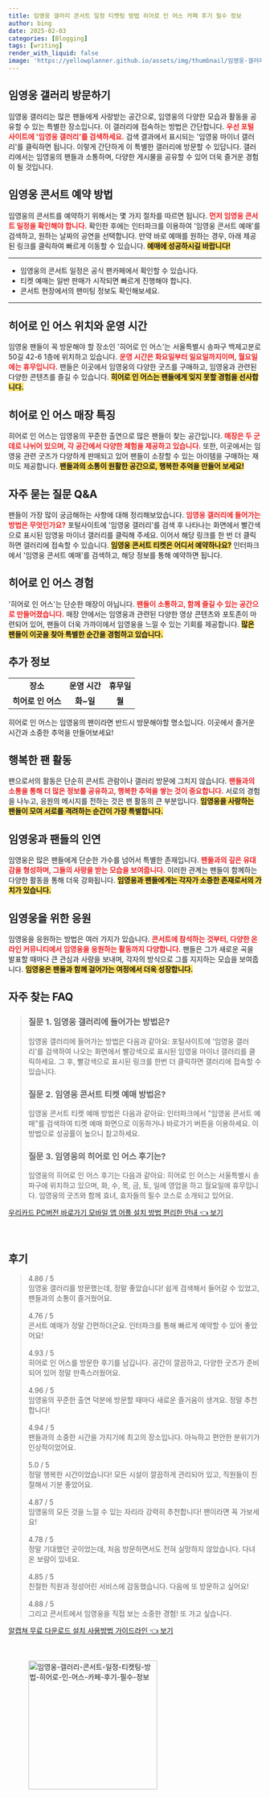 ```yaml
---
title: 임영웅 갤러리 콘서트 일정 티켓팅 방법 히어로 인 어스 카페 후기 필수 정보
author: bing
date: 2025-02-03
categories: [Blogging]
tags: [writing]
render_with_liquid: false
image: 'https://yellowplanner.github.io/assets/img/thumbnail/임영웅-갤러리-콘서트-일정-티켓팅-방법-히어로-인-어스-카페-후기-필수-정보.webp'
---
```



<h2 id='임영웅 갤러리 방문하기'>임영웅 갤러리 방문하기</h2>

<p>임영웅 갤러리는 많은 팬들에게 사랑받는 공간으로, 임영웅의 다양한 모습과 활동을 공유할 수 있는 특별한 장소입니다. 이 갤러리에 접속하는 방법은 간단합니다. <b><span style="color: #ee2323;">우선 포털 사이트에 '임영웅 갤러리'를 검색하세요.</span></b> 검색 결과에서 표시되는 '임영웅 마이너 갤러리'를 클릭하면 됩니다. 이렇게 간단하게 이 특별한 갤러리에 방문할 수 있답니다. 갤러리에서는 임영웅의 팬들과 소통하며, 다양한 게시물을 공유할 수 있어 더욱 즐거운 경험이 될 것입니다.</p>

<h2 id='임영웅 콘서트 예약 방법'>임영웅 콘서트 예약 방법</h2>

<p>임영웅의 콘서트를 예약하기 위해서는 몇 가지 절차를 따르면 됩니다. <b><span style="color: #ee2323;">먼저 임영웅 콘서트 일정을 확인해야 합니다.</span></b> 확인한 후에는 인터파크를 이용하여 '임영웅 콘서트 예매'를 검색하고, 원하는 날짜의 공연을 선택합니다. 만약 바로 예매를 원하는 경우, 아래 제공된 링크를 클릭하여 빠르게 이동할 수 있습니다. <b><span style="background-color: #ffe066;">예매에 성공하시길 바랍니다!</span></b></p>

<hr />

<ul>
    <li>임영웅의 콘서트 일정은 공식 팬카페에서 확인할 수 있습니다.</li>
    <li>티켓 예매는 일반 판매가 시작되면 빠르게 진행해야 합니다.</li>
    <li>콘서트 현장에서의 팬미팅 정보도 확인해보세요.</li>
</ul>

<hr />

<h2 id='히어로 인 어스 위치와 운영 시간'>히어로 인 어스 위치와 운영 시간</h2>

<p>임영웅 팬들이 꼭 방문해야 할 장소인 '히어로 인 어스'는 서울특별시 송파구 백제고분로 50길 42-6 1층에 위치하고 있습니다. <b><span style="color: #ee2323;">운영 시간은 화요일부터 일요일까지이며, 월요일에는 휴무입니다.</span></b> 팬들은 이곳에서 임영웅의 다양한 굿즈를 구매하고, 임영웅과 관련된 다양한 콘텐츠를 즐길 수 있습니다. <b><span style="background-color: #ffe066;">히어로 인 어스는 팬들에게 잊지 못할 경험을 선사합니다.</span></b></p>

<h2 id='히어로 인 어스 매장 특징'>히어로 인 어스 매장 특징</h2>

<p>히어로 인 어스는 임영웅의 꾸준한 출연으로 많은 팬들이 찾는 공간입니다. <b><span style="color: #ee2323;">매장은 두 군데로 나뉘어 있으며, 각 공간에서 다양한 체험을 제공하고 있습니다.</span></b> 또한, 이곳에서는 임영웅 관련 굿즈가 다양하게 판매되고 있어 팬들이 소장할 수 있는 아이템을 구매하는 재미도 제공합니다. <b><span style="background-color: #ffe066;">팬들과의 소통이 원활한 공간으로, 행복한 추억을 만들어 보세요!</span></b></p>

<h2 id='자주 묻는 질문 Q&A'>자주 묻는 질문 Q&A</h2>

<p>팬들이 가장 많이 궁금해하는 사항에 대해 정리해보았습니다. <b><span style="color: #ee2323;">임영웅 갤러리에 들어가는 방법은 무엇인가요?</span></b> 포털사이트에 '임영웅 갤러리'를 검색 후 나타나는 화면에서 빨간색으로 표시된 임영웅 마이너 갤러리를 클릭해 주세요. 이어서 해당 링크를 한 번 더 클릭하면 갤러리에 접속할 수 있습니다. <b><span style="background-color: #ffe066;">임영웅 콘서트 티켓은 어디서 예약하나요?</span></b> 인터파크에서 '임영웅 콘서트 예매'를 검색하고, 해당 정보를 통해 예약하면 됩니다.</p>

<h2 id='히어로 인 어스 경험'>히어로 인 어스 경험</h2>

<p>'히어로 인 어스'는 단순한 매장이 아닙니다. <b><span style="color: #ee2323;">팬들이 소통하고, 함께 즐길 수 있는 공간으로 만들어졌습니다.</span></b> 매장 안에서는 임영웅과 관련된 다양한 영상 콘텐츠와 포토존이 마련되어 있어, 팬들이 더욱 가까이에서 임영웅을 느낄 수 있는 기회를 제공합니다. <b><span style="background-color: #ffe066;">많은 팬들이 이곳을 찾아 특별한 순간을 경험하고 있습니다.</span></b></p>

<h2 id='추가 정보'>추가 정보</h2>

<table>
    <tr>
        <td style="text-align: center; height: 17px;"><b>장소</b></td>
        <td style="text-align: center; height: 17px;"><b>운영 시간</b></td>
        <td style="text-align: center; height: 17px;"><b>휴무일</b></td>
    </tr>
    <tr>
        <td style="text-align: center; height: 17px;"><b>히어로 인 어스</b></td>
        <td style="text-align: center; height: 17px;"><b>화~일</b></td>
        <td style="text-align: center; height: 17px;"><b>월</b></td>
    </tr>
</table>

<p>히어로 인 어스는 임영웅의 팬이라면 반드시 방문해야할 명소입니다. 이곳에서 즐거운 시간과 소중한 추억을 만들어보세요!</p>

<h2 id='행복한 팬 활동'>행복한 팬 활동</h2>

<p>팬으로서의 활동은 단순히 콘서트 관람이나 갤러리 방문에 그치지 않습니다. <b><span style="color: #ee2323;">팬들과의 소통을 통해 더 많은 정보를 공유하고, 행복한 추억을 쌓는 것이 중요합니다.</span></b> 서로의 경험을 나누고, 응원의 메시지를 전하는 것은 팬 활동의 큰 부분입니다. <b><span style="background-color: #ffe066;">임영웅을 사랑하는 팬들이 모여 서로를 격려하는 순간이 가장 특별합니다.</span></b></p>

<h2 id='임영웅과 팬들의 인연'>임영웅과 팬들의 인연</h2>

<p>임영웅은 많은 팬들에게 단순한 가수를 넘어서 특별한 존재입니다. <b><span style="color: #ee2323;">팬들과의 깊은 유대감을 형성하며, 그들의 사랑을 받는 모습을 보여줍니다.</span></b> 이러한 관계는 팬들이 함께하는 다양한 활동을 통해 더욱 강화됩니다. <b><span style="background-color: #ffe066;">임영웅과 팬들에게는 각자가 소중한 존재로서의 가치가 있습니다.</span></b></p>

<h2 id='임영웅을 위한 응원'>임영웅을 위한 응원</h2>

<p>임영웅을 응원하는 방법은 여러 가지가 있습니다. <b><span style="color: #ee2323;">콘서트에 참석하는 것부터, 다양한 온라인 커뮤니티에서 임영웅을 응원하는 활동까지 다양합니다.</span></b> 팬들은 그가 새로운 곡을 발표할 때마다 큰 관심과 사랑을 보내며, 각자의 방식으로 그를 지지하는 모습을 보여줍니다. <b><span style="background-color: #ffe066;">임영웅은 팬들과 함께 걸어가는 여정에서 더욱 성장합니다.</span></b></p>

<h2 id='마무리</h2>

<p>임영웅 갤러리와 히어로 인 어스는 팬들에게 특별한 경험을 제공합니다. <b><span style="color: #ee2323;">이곳에서 임영웅과의 소중한 인연을 느끼고, 다양한 활동을 통해 행복한 시간을 가져보세요!</span></b> 팬들과의 따뜻한 소통을 통해 서로 응원하며, 더욱 뜻깊은 순간들을 만들어가길 바랍니다. <b><span style="background-color: #ffe066;">임영웅과 함께하는 모든 순간이 특별하길 기원합니다.</span></b></p>


<p><a class="click-button" title="서울 구로구 중고 타이어 | 싸게 파는 곳 | 교체 공임 | 교환 판매 | 업체 추천 가격비교" href="https://yellowplanner.github.io/posts/%EC%84%9C%EC%9A%B8-%EA%B5%AC%EB%A1%9C%EA%B5%AC-%EC%A4%91%EA%B3%A0-%ED%83%80%EC%9D%B4%EC%96%B4-%EC%8B%B8%EA%B2%8C-%ED%8C%8C%EB%8A%94-%EA%B3%B3-%EA%B5%90%EC%B2%B4-%EA%B3%B5%EC%9E%84-%EA%B5%90%ED%99%98-%ED%8C%90%EB%A7%A4-%EC%97%85%EC%B2%B4-%EC%B6%94%EC%B2%9C-%EA%B0%80%EA%B2%A9%EB%B9%84%EA%B5%90/" rel="dofollow">서울 구로구 중고 타이어 | 싸게 파는 곳 | 교체 공임 | 교환 판매 | 업체 추천 가격비교 👈 보기</a></p><br>
<h2 id='자주_찾는_FAQ'>자주 찾는 FAQ</h2>
<div itemscope="" itemtype="https://schema.org/FAQPage"> 
<blockquote> 
<div itemscope="" itemprop="mainEntity" itemtype="https://schema.org/Question"> 
<h3 itemprop="name">질문 1. 임영웅 갤러리에 들어가는 방법은?</h3> 
<div itemscope="" itemprop="acceptedAnswer" itemtype="https://schema.org/Answer"> 
<span itemprop="text"> 
<p>임영웅 갤러리에 들어가는 방법은 다음과 같아요: 포털사이트에 '임영웅 갤러리'를 검색하여 나오는 화면에서 빨강색으로 표시된 임영웅 마이너 갤러리를 클릭하세요. 그 후, 빨강색으로 표시된 링크를 한번 더 클릭하면 갤러리에 접속할 수 있습니다.</p> 
</span> 
</div> 
</div> 
<div itemscope="" itemprop="mainEntity" itemtype="https://schema.org/Question"> 
<h3 itemprop="name">질문 2. 임영웅 콘서트 티켓 예매 방법은?</h3> 
<div itemscope="" itemprop="acceptedAnswer" itemtype="https://schema.org/Answer"> 
<span itemprop="text"> 
<p>임영웅 콘서트 티켓 예매 방법은 다음과 같아요: 인터파크에서 "임영웅 콘서트 예매"를 검색하여 티켓 예매 화면으로 이동하거나 바로가기 버튼을 이용하세요. 이 방법으로 성공률이 높으니 참고하세요.</p> 
</span> 
</div> 
</div> 
<div itemscope="" itemprop="mainEntity" itemtype="https://schema.org/Question"> 
<h3 itemprop="name">질문 3. 임영웅의 히어로 인 어스 후기는?</h3> 
<div itemscope="" itemprop="acceptedAnswer" itemtype="https://schema.org/Answer"> 
<span itemprop="text"> 
<p>임영웅의 히어로 인 어스 후기는 다음과 같아요: 히어로 인 어스는 서울특별시 송파구에 위치하고 있으며, 화, 수, 목, 금, 토, 일에 영업을 하고 월요일에 휴무입니다. 임영웅의 굿즈와 함께 효녀, 효자들의 필수 코스로 소개되고 있어요.</p> 
</span> 
</div> 
</div> 
</blockquote> 
</div>
<p><a class="click-button" title="우리카드 PC버전 바로가기 모바일 앱 어플 설치 방법 편리한 안내" href="https://yellowplanner.github.io/posts/%EC%9A%B0%EB%A6%AC%EC%B9%B4%EB%93%9C-PC%EB%B2%84%EC%A0%84-%EB%B0%94%EB%A1%9C%EA%B0%80%EA%B8%B0-%EB%AA%A8%EB%B0%94%EC%9D%BC-%EC%95%B1-%EC%96%B4%ED%94%8C-%EC%84%A4%EC%B9%98-%EB%B0%A9%EB%B2%95-%ED%8E%B8%EB%A6%AC%ED%95%9C-%EC%95%88%EB%82%B4/" rel="dofollow">우리카드 PC버전 바로가기 모바일 앱 어플 설치 방법 편리한 안내 👈 보기</a></p><br>
<h2 id='후기'>후기</h2>
<div itemscope itemtype="https://schema.org/Product">
  <blockquote>
  <div itemprop="review" itemscope itemtype="https://schema.org/Review">
      <div itemprop="reviewRating" itemscope itemtype="https://schema.org/Rating"> <span itemprop="ratingValue">4.86</span> / <span itemprop="bestRating">5</span> </div>
      <span itemprop="reviewBody">임영웅 갤러리를 방문했는데, 정말 좋았습니다! 쉽게 검색해서 들어갈 수 있었고, 팬들과의 소통이 즐거웠어요.</span>
  </div>
  <br>
  <div itemprop="review" itemscope itemtype="https://schema.org/Review">
      <div itemprop="reviewRating" itemscope itemtype="https://schema.org/Rating"> <span itemprop="ratingValue">4.76</span> / <span itemprop="bestRating">5</span> </div>
      <span itemprop="reviewBody">콘서트 예매가 정말 간편하더군요. 인터파크를 통해 빠르게 예약할 수 있어 좋았어요!</span>
  </div>
  <br>
  <div itemprop="review" itemscope itemtype="https://schema.org/Review">
      <div itemprop="reviewRating" itemscope itemtype="https://schema.org/Rating"> <span itemprop="ratingValue">4.93</span> / <span itemprop="bestRating">5</span> </div>
      <span itemprop="reviewBody">히어로 인 어스를 방문한 후기를 남깁니다. 공간이 깔끔하고, 다양한 굿즈가 준비되어 있어 정말 만족스러웠어요.</span>
  </div>
  <br>
  <div itemprop="review" itemscope itemtype="https://schema.org/Review">
      <div itemprop="reviewRating" itemscope itemtype="https://schema.org/Rating"> <span itemprop="ratingValue">4.96</span> / <span itemprop="bestRating">5</span> </div>
      <span itemprop="reviewBody">임영웅의 꾸준한 출연 덕분에 방문할 때마다 새로운 즐거움이 생겨요. 정말 추천합니다!</span>
  </div>
  <br>
  <div itemprop="review" itemscope itemtype="https://schema.org/Review">
      <div itemprop="reviewRating" itemscope itemtype="https://schema.org/Rating"> <span itemprop="ratingValue">4.94</span> / <span itemprop="bestRating">5</span> </div>
      <span itemprop="reviewBody">팬들과의 소중한 시간을 가지기에 최고의 장소입니다. 아늑하고 편안한 분위기가 인상적이었어요.</span>
  </div>
  <br>
  <div itemprop="review" itemscope itemtype="https://schema.org/Review">
      <div itemprop="reviewRating" itemscope itemtype="https://schema.org/Rating"> <span itemprop="ratingValue">5.0</span> / <span itemprop="bestRating">5</span> </div>
      <span itemprop="reviewBody">정말 행복한 시간이었습니다! 모든 시설이 깔끔하게 관리되어 있고, 직원들이 친절해서 기분 좋았어요.</span>
  </div>
  <br>
  <div itemprop="review" itemscope itemtype="https://schema.org/Review">
      <div itemprop="reviewRating" itemscope itemtype="https://schema.org/Rating"> <span itemprop="ratingValue">4.87</span> / <span itemprop="bestRating">5</span> </div>
      <span itemprop="reviewBody">임영웅의 모든 것을 느낄 수 있는 자리라 강력히 추천합니다! 팬이라면 꼭 가보세요!</span>
  </div>
  <br>
  <div itemprop="review" itemscope itemtype="https://schema.org/Review">
      <div itemprop="reviewRating" itemscope itemtype="https://schema.org/Rating"> <span itemprop="ratingValue">4.78</span> / <span itemprop="bestRating">5</span> </div>
      <span itemprop="reviewBody">정말 기대했던 곳이었는데, 처음 방문하면서도 전혀 실망하지 않았습니다. 다녀온 보람이 있네요.</span>
  </div>
  <br>
  <div itemprop="review" itemscope itemtype="https://schema.org/Review">
      <div itemprop="reviewRating" itemscope itemtype="https://schema.org/Rating"> <span itemprop="ratingValue">4.85</span> / <span itemprop="bestRating">5</span> </div>
      <span itemprop="reviewBody">친절한 직원과 정성어린 서비스에 감동했습니다. 다음에 또 방문하고 싶어요!</span>
  </div>
  <br>
  <div itemprop="review" itemscope itemtype="https://schema.org/Review">
      <div itemprop="reviewRating" itemscope itemtype="https://schema.org/Rating"> <span itemprop="ratingValue">4.88</span> / <span itemprop="bestRating">5</span> </div>
      <span itemprop="reviewBody">그리고 콘서트에서 임영웅을 직접 보는 소중한 경험! 또 가고 싶습니다.</span>
  </div>
  </blockquote>
</div>
<p><a class="click-button" title="알캡쳐 무료 다운로드 설치 사용방법 가이드라인" href="https://yellowplanner.github.io/posts/%EC%95%8C%EC%BA%A1%EC%B3%90-%EB%AC%B4%EB%A3%8C-%EB%8B%A4%EC%9A%B4%EB%A1%9C%EB%93%9C-%EC%84%A4%EC%B9%98-%EC%82%AC%EC%9A%A9%EB%B0%A9%EB%B2%95-%EA%B0%80%EC%9D%B4%EB%93%9C%EB%9D%BC%EC%9D%B8/" rel="dofollow">알캡쳐 무료 다운로드 설치 사용방법 가이드라인 👈 보기</a></p><br>
<figure class="image"><img src="https://yellowplanner.github.io/assets/img/thumbnail/임영웅-갤러리-콘서트-일정-티켓팅-방법-히어로-인-어스-카페-후기-필수-정보.webp" alt="임영웅-갤러리-콘서트-일정-티켓팅-방법-히어로-인-어스-카페-후기-필수-정보" width="256" height="256"></figure>